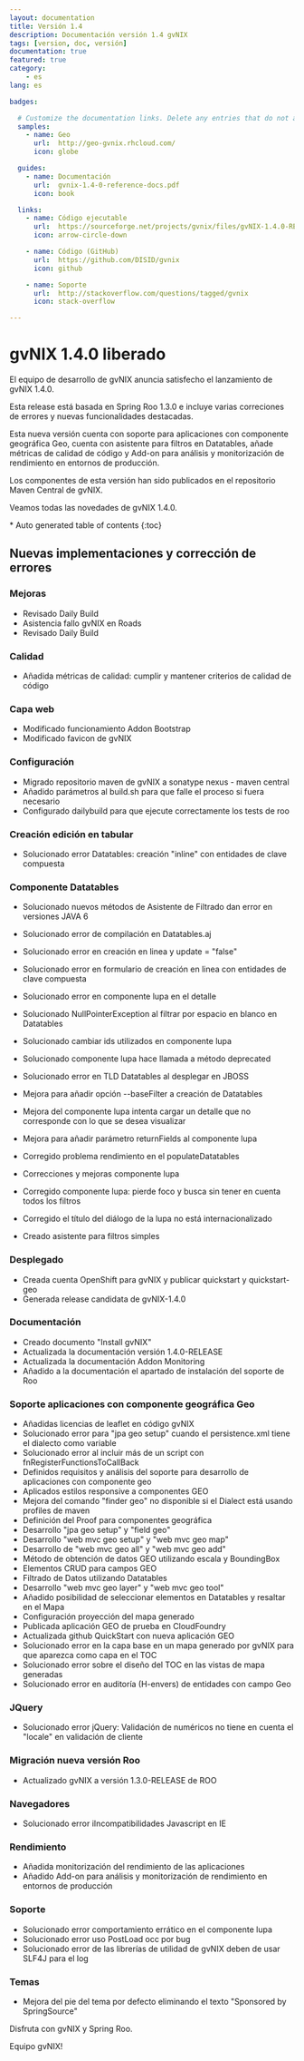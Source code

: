 ```yaml
---
layout: documentation
title: Versión 1.4
description: Documentación versión 1.4 gvNIX
tags: [version, doc, versión]
documentation: true
featured: true
category:
    - es
lang: es

badges:

  # Customize the documentation links. Delete any entries that do not apply.
  samples:
    - name: Geo
      url:  http://geo-gvnix.rhcloud.com/
      icon: globe

  guides:
    - name: Documentación
      url:  gvnix-1.4-0-reference-docs.pdf
      icon: book

  links:
    - name: Código ejecutable
      url:  https://sourceforge.net/projects/gvnix/files/gvNIX-1.4.0-RELEASE.zip/download
      icon: arrow-circle-down

    - name: Código (GitHub)
      url:  https://github.com/DISID/gvnix
      icon: github

    - name: Soporte
      url:  http://stackoverflow.com/questions/tagged/gvnix
      icon: stack-overflow

---
```


# gvNIX 1.4.0 liberado

El equipo de desarrollo de gvNIX anuncia satisfecho el lanzamiento de gvNIX 1.4.0.

Esta release está basada en Spring Roo 1.3.0 e incluye varias correciones de errores
y nuevas funcionalidades destacadas.

Esta nueva versión cuenta con soporte para aplicaciones con componente geográfica Geo,
cuenta con asistente para filtros en Datatables, añade métricas de calidad de código y
Add-on para análisis y monitorización de rendimiento en entornos de producción.

Los componentes de esta versión han sido publicados en el repositorio Maven Central de gvNIX.

Veamos todas las novedades de gvNIX 1.4.0.

<section id="table-of-contents" class="toc">
<div id="drawer" markdown="1">
*  Auto generated table of contents
{:toc}
</div>
</section><!-- /#table-of-contents -->

## Nuevas implementaciones y corrección de errores


### Mejoras

* Revisado Daily Build
* Asistencia fallo gvNIX en Roads
* Revisado Daily Build

### Calidad

* Añadida métricas de calidad: cumplir y mantener criterios de calidad de código

### Capa web

* Modificado funcionamiento Addon Bootstrap
* Modificado favicon de gvNIX

### Configuración

* Migrado repositorio maven de gvNIX a sonatype nexus - maven central
* Añadido parámetros al build.sh para que falle el proceso si fuera necesario
* Configurado dailybuild para que ejecute correctamente los tests de roo

### Creación edición en tabular

* Solucionado error Datatables: creación "inline" con entidades de clave compuesta

### Componente Datatables

* Solucionado nuevos métodos de Asistente de Filtrado dan error en versiones JAVA 6
* Solucionado error de compilación en Datatables.aj
* Solucionado error en creación en linea y update = "false"
* Solucionado error en formulario de creación en linea con entidades de clave compuesta
* Solucionado error en componente lupa en el detalle
* Solucionado NullPointerException al filtrar por espacio en blanco en Datatables
* Solucionado cambiar ids utilizados en componente lupa
* Solucionado componente lupa hace llamada a método deprecated
* Solucionado error en TLD Datatables al desplegar en JBOSS

* Mejora para añadir opción --baseFilter a creación de Datatables
* Mejora del componente lupa intenta cargar un detalle que no corresponde con lo que se desea visualizar
* Mejora para añadir parámetro returnFields al componente lupa

* Corregido problema rendimiento en el populateDatatables
* Correcciones y mejoras componente lupa
* Corregido componente lupa: pierde foco y busca sin tener en cuenta todos los filtros
* Corregido el título del diálogo de la lupa no está internacionalizado
* Creado asistente para filtros simples

### Desplegado

* Creada cuenta OpenShift para gvNIX y publicar quickstart y quickstart-geo
* Generada release candidata de gvNIX-1.4.0

### Documentación

* Creado documento "Install gvNIX"
* Actualizada la documentación versión 1.4.0-RELEASE
* Actualizada la documentación Addon Monitoring
* Añadido a la documentación el apartado de instalación del soporte de Roo

### Soporte aplicaciones con componente geográfica Geo

* Añadidas licencias de leaflet en código gvNIX
* Solucionado error para "jpa geo setup" cuando el persistence.xml tiene el dialecto como variable
* Solucionado error al incluir más de un script con fnRegisterFunctionsToCallBack
* Definidos requisitos y análisis del soporte para desarrollo de aplicaciones con componente geo
* Aplicados estilos responsive a componentes GEO
* Mejora del comando "finder geo" no disponible si el Dialect está usando profiles de maven
* Definición del Proof para componentes geográfica
* Desarrollo "jpa geo setup" y "field geo"
* Desarrollo "web mvc geo setup" y "web mvc geo map"
* Desarrollo de "web mvc geo all" y "web mvc geo add"
* Método de obtención de datos GEO utilizando escala y BoundingBox
* Elementos CRUD para campos GEO
* Filtrado de Datos utilizando Datatables
* Desarrollo "web mvc geo layer" y "web mvc geo tool"
* Añadido posibilidad de seleccionar elementos en Datatables y resaltar en el Mapa
* Configuración proyección del mapa generado
* Publicada aplicación GEO de prueba en CloudFoundry
* Actualizada github QuickStart con nueva aplicación GEO
* Solucionado error en la capa base en un mapa generado por gvNIX para que aparezca como capa en el TOC
* Solucionado error sobre el diseño del TOC en las vistas de mapa generadas
* Solucionado error en auditoría (H-envers) de entidades con campo Geo

### JQuery

* Solucionado error jQuery: Validación de numéricos no tiene en cuenta el "locale" en validación de cliente

### Migración nueva versión Roo

* Actualizado gvNIX a versión 1.3.0-RELEASE de ROO

### Navegadores

* Solucionado error iIncompatibilidades Javascript en IE

### Rendimiento

* Añadida monitorización del rendimiento de las aplicaciones
* Añadido Add-on para análisis y monitorización de rendimiento en entornos de producción

### Soporte

* Solucionado error comportamiento errático en el componente lupa
* Solucionado error uso PostLoad occ por bug
* Solucionado error de las librerías de utilidad de gvNIX deben de usar SLF4J para el log

### Temas
* Mejora del pie del tema por defecto eliminando el texto "Sponsored by SpringSource"



Disfruta con gvNIX y Spring Roo.

Equipo gvNIX!
